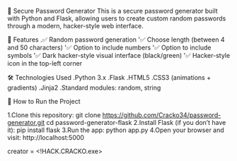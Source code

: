 🔐 Secure Password Generator
This is a secure password generator built with Python and Flask, allowing users to create custom random passwords through a modern, hacker-style web interface.

🚀 Features
.✅ Random password generation
'✅ Choose length (between 4 and 50 characters)
'✅ Option to include numbers
'✅ Option to include symbols
'✅ Dark hacker-style visual interface (black/green)
'✅ Hacker-style icon in the top-left corner

🛠 Technologies Used
.Python 3.x
.Flask
.HTML5
.CSS3 (animations + gradients)
.Jinja2
.Standard modules: random, string

🧪 How to Run the Project

1.Clone this repository:
git clone https://github.com/Cracko34/password-generator.git
cd password-generator-flask
2.Install Flask (if you don’t have it):
pip install flask
3.Run the app:
python app.py
4.Open your browser and visit:
http://localhost:5000

creator = <!HACK.CRACKO.exe>




